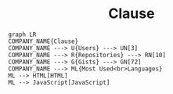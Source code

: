 <h1 align="center">Clause</h1>

```mermaid
graph LR
COMPANY_NAME{Clause}
COMPANY_NAME ---> U{Users} ---> UN[3]
COMPANY_NAME ---> R{Repositories} ---> RN[10]
COMPANY_NAME ---> G{Gists} ---> GN[72]
COMPANY_NAME ---> ML{Most Used<br>Languages}
ML --> HTML[HTML]
ML --> JavaScript[JavaScript]
```

